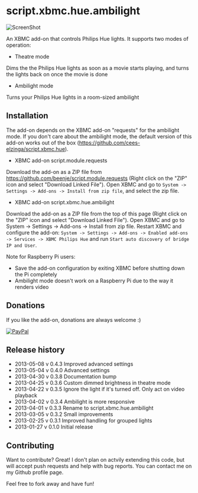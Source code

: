 script.xbmc.hue.ambilight
=========================

![ScreenShot](http://meethue.files.wordpress.com/2013/01/plugin2.png?w=400)

An XBMC add-on that controls Philips Hue lights. It supports two modes of operation:

 - Theatre mode

Dims the the Philips Hue lights as soon as a movie starts playing, and turns the lights back on once the movie is done

- Ambilight mode

Turns your Philips Hue lights in a room-sized ambilight

Installation
------------

The add-on depends on the XBMC add-on "requests" for the ambilight mode. If you don't care about the ambilight mode, the default version of this add-on works out of the box (https://github.com/cees-elzinga/script.xbmc.hue).

 - XBMC add-on script.module.requests

Download the add-on as a ZIP file from https://github.com/beenje/script.module.requests (Right click on the "ZIP" icon and select "Download Linked File"). Open XBMC and go to `System -> Settings -> Add-ons -> Install from zip file`, and select the zip file.

 - XBMC add-on script.xbmc.hue.ambilight

Download the add-on as a ZIP file from the top of this page (Right click on the "ZIP" icon and select "Download Linked File"). Open XBMC and go to System -> Settings -> Add-ons -> Install from zip file. Restart XBMC and configure the add-on:
`System -> Settings -> Add-ons -> Enabled add-ons -> Services -> XBMC Philips Hue` and run `Start auto discovery of bridge IP and User`.

Note for Raspberry Pi users:

 - Save the add-on configuration by exiting XBMC before shutting down the Pi completely
 - Ambilight mode doesn't work on a Raspberry Pi due to the way it renders video

Donations
---------
If you like the add-on, donations are always welcome :)

[![PayPal]( https://www.paypalobjects.com/en_US/i/btn/btn_donate_LG.gif)](https://www.paypal.com/cgi-bin/webscr?cmd=_donations&business=48ZKAZK6QHNGJ&lc=NL&item_name=script%2exbmc%2ehue&currency_code=EUR)

Release history
---------------
  * 2013-05-08 v 0.4.3 Improved advanced settings
  * 2013-05-04 v 0.4.0 Advanced settings
  * 2013-04-30 v 0.3.8 Documentation bump
  * 2013-04-25 v 0.3.6 Custom dimmed brightness in theatre mode
  * 2013-04-22 v 0.3.5 Ignore the light if it's turned off. Only act on video playback
  * 2013-04-02 v 0.3.4 Ambilight is more responsive
  * 2013-04-01 v 0.3.3 Rename to script.xbmc.hue.ambilight
  * 2013-03-05 v 0.3.2 Small improvements
  * 2013-02-25 v 0.3.1 Improved handling for grouped lights
  * 2013-01-27 v 0.1.0 Initial release

Contributing
------------

Want to contribute? Great! I don't plan on actvily extending this code, but will accept push requests and help with bug reports. You can contact me on my Github profile page.

Feel free to fork away and have fun!
